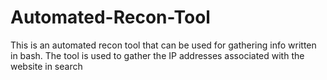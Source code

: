 # Automated-Recon-Tool
This is an automated recon tool that can be used for gathering info written in bash.
The tool is used to gather the IP addresses associated with the website in search
